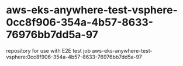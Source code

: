 # aws-eks-anywhere-test-vsphere-0cc8f906-354a-4b57-8633-76976bb7dd5a-97
repository for use with E2E test job aws-eks-anywhere-test-vsphere:0cc8f906-354a-4b57-8633-76976bb7dd5a-97
